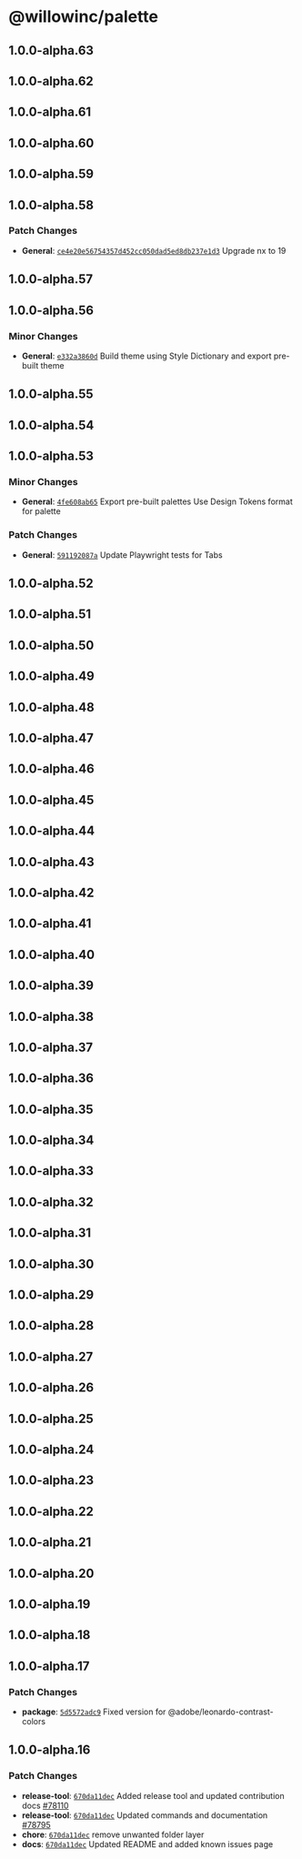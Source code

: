 # @willowinc/palette

## 1.0.0-alpha.63

## 1.0.0-alpha.62

## 1.0.0-alpha.61

## 1.0.0-alpha.60

## 1.0.0-alpha.59

## 1.0.0-alpha.58

### Patch Changes

- **General**: [`ce4e20e56754357d452cc050dad5ed8db237e1d3`](https://github.com/WillowInc/TwinPlatform/commit/ce4e20e56754357d452cc050dad5ed8db237e1d3) Upgrade nx to 19

## 1.0.0-alpha.57

## 1.0.0-alpha.56

### Minor Changes

- **General**: [`e332a3860d`](https://github.com/WillowInc/TwinPlatform/commit/e332a3860d) Build theme using Style Dictionary and export pre-built theme

## 1.0.0-alpha.55

## 1.0.0-alpha.54

## 1.0.0-alpha.53

### Minor Changes

- **General**: [`4fe608ab65`](https://github.com/WillowInc/TwinPlatform/commit/4fe608ab65) Export pre-built palettes
  Use Design Tokens format for palette

### Patch Changes

- **General**: [`591192087a`](https://github.com/WillowInc/TwinPlatform/commit/591192087a) Update Playwright tests for Tabs

## 1.0.0-alpha.52

## 1.0.0-alpha.51

## 1.0.0-alpha.50

## 1.0.0-alpha.49

## 1.0.0-alpha.48

## 1.0.0-alpha.47

## 1.0.0-alpha.46

## 1.0.0-alpha.45

## 1.0.0-alpha.44

## 1.0.0-alpha.43

## 1.0.0-alpha.42

## 1.0.0-alpha.41

## 1.0.0-alpha.40

## 1.0.0-alpha.39

## 1.0.0-alpha.38

## 1.0.0-alpha.37

## 1.0.0-alpha.36

## 1.0.0-alpha.35

## 1.0.0-alpha.34

## 1.0.0-alpha.33

## 1.0.0-alpha.32

## 1.0.0-alpha.31

## 1.0.0-alpha.30

## 1.0.0-alpha.29

## 1.0.0-alpha.28

## 1.0.0-alpha.27

## 1.0.0-alpha.26

## 1.0.0-alpha.25

## 1.0.0-alpha.24

## 1.0.0-alpha.23

## 1.0.0-alpha.22

## 1.0.0-alpha.21

## 1.0.0-alpha.20

## 1.0.0-alpha.19

## 1.0.0-alpha.18

## 1.0.0-alpha.17

### Patch Changes

- **package**: [`5d5572adc9`](https://github.com/WillowInc/TwinPlatform/commit/5d5572adc9) Fixed version for @adobe/leonardo-contrast-colors

## 1.0.0-alpha.16

### Patch Changes

- **release-tool**: [`670da11dec`](https://github.com/WillowInc/TwinPlatform/commit/670da11dec) Added release tool and updated contribution docs [#78110](https://dev.azure.com/willowdev/Unified/_workitems/edit/78110/)
- **release-tool**: [`670da11dec`](https://github.com/WillowInc/TwinPlatform/commit/670da11dec) Updated commands and documentation [#78795](https://dev.azure.com/willowdev/Unified/_workitems/edit/78795/)
- **chore**: [`670da11dec`](https://github.com/WillowInc/TwinPlatform/commit/670da11dec) remove unwanted folder layer
- **docs**: [`670da11dec`](https://github.com/WillowInc/TwinPlatform/commit/670da11dec) Updated README and added known issues page
